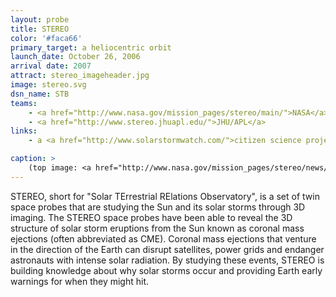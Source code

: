 ```yaml
---
layout: probe
title: STEREO
color: '#faca66'
primary_target: a heliocentric orbit
launch_date: October 26, 2006
arrival date: 2007
attract: stereo_imageheader.jpg
image: stereo.svg
dsn_name: STB
teams:
    - <a href="http://www.nasa.gov/mission_pages/stereo/main/">NASA</a> / <a href="http://stereo.gsfc.nasa.gov/">GSFC</a>
    - <a href="http://www.stereo.jhuapl.edu/">JHU/APL</a>
links:
    - a <a href="http://www.solarstormwatch.com/">citizen science project</a> for anyone to make new scientific discoveries with STEREO's data

caption: >
    (top image: <a href="http://www.nasa.gov/mission_pages/stereo/news/stereo3D_press.html">3D image of the Sun</a> taken by STEREO, NASA/STEREO)
---
```

STEREO, short for "Solar TErrestrial RElations Observatory", is a set of twin space probes that are studying the Sun and its solar storms through 3D imaging. The STEREO space probes have been able to reveal the 3D structure of solar storm eruptions from the Sun known as coronal mass ejections (often abbreviated as CME). Coronal mass ejections that venture in the direction of the Earth can disrupt satellites, power grids and endanger astronauts with intense solar radiation. By studying these events, STEREO is building knowledge about why solar storms occur and providing Earth early warnings for when they might hit.

